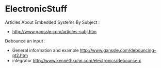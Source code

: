 # ElectronicStuff

Articles About Embedded Systems By Subject :
 - http://www.ganssle.com/articles-subj.htm

Debounce an input :
  - General information and example http://www.ganssle.com/debouncing-pt2.htm
  - integrator http://www.kennethkuhn.com/electronics/debounce.c
